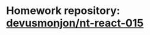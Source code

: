 # Homework repository: <a href="//github.com/devusmonjon/nt-react-015">devusmonjon/nt-react-015</a>
